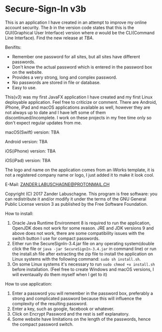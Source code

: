 # Secure-Sign-In v3b
This is an application I have created in an attempt to improve my online account security. The _b_ in the version code states that this is the GUI(Graphical User Interface) version where _a_ would be the CLI(Command Line Interface). Find the new release at _TBA_.

Benifits:
  - Remember one password for all sites, but all sites have different passwords.
  - Don't know the actual password which is entered in the password box on the website.
  - Provides a very strong, long and complex password.
  - No passwords are stored in file or database.
  - Easy to use.
  
This(_v3_) was my first JavaFX application I have created and my first Linux deployable application. Feel free to criticize or comment.
There are Android, iPhone, iPad and macOS applications available as well, however they are not always up to date and I have left some of them discontinued/incomplete. I work on these projects in my free time only so don't expect regular updates from me.

macOS(Swift) version: TBA

Android version: TBA

iOS(iPhone) version: TBA

iOS(iPad) version: TBA
  
The logo and name on the application comes from an iWorks template, it is not a registered company name or logo, I just added it to make it look cool.

E-Mail: ZANDER.LABUSCHAGNE@PROTONMAIL.CH

Copyright (C) 2017 Zander Labuschagne. This program is free software: you can redistribute it and/or modify it under the terms of the GNU General Public License version 3 as published by the Free Software Foundation.

How to install:
  1. Oracle Java Runtime Environment 8 is required to run the application, OpenJDK does not work for some reason. JRE and JDK versions 9 and above does not work, there are some compatibility issues with the switch button I use for compact passwords.
  2. Either run the SecureSignIn-3.4.jar file on any operating system(double click the file or ``java -jar SecureSignIn-3.4.jar`` in command line) or run the install.sh file after extracting the zip file to install the application on Linux systems with the following command: ``sudo sh install.sh``.
  3. On some Linux systems it's necessary to run ``sudo chmod +x install.sh`` before installation.
 (Feel free to create Windows and macOS versions, I will eventaually do them myself when I get to it)


How to use application:
  1. Enter a password you will remember in the password box, preferably a strong and complicated password because this will influence the complexity of the resulting password.
  2. Enter a key, such as google, facebook or whatever.
  3. Click on Encrypt Password and the rest is self explanatory.
  4. Some website have limitations on the length of the passwords, hence the compact password switch.
